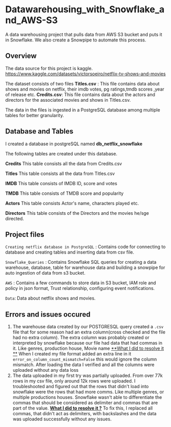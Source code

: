 # Datawarehousing_with_Snowflake_and_AWS-S3
A data warehousing project that pulls data from AWS S3 bucket and puts it in Snowflake. We also create a Snowpipe to automate this process.

## Overview
The data source for this project is kaggle.
https://www.kaggle.com/datasets/victorsoeiro/netflix-tv-shows-and-movies

The dataset consists of two files 
**Titles.csv** : This file contains data about shows and movies on netflix, their imdb votes, pg ratings,tmdb scores ,year of release etc.
**Credits.csv**: This file contains data about the actors and directors for the associated movies and shows in Titles.csv.

The data in the files is ingested in a PostgreSQL database among multiple tables for better granularity.

## Database and Tables
I created a database in postgreSQL named **db_netflix_snowflake**

The following tables are created under this database.

**Credits** This table consists all the data from Credits.csv

**Titles** This table consists all the data from Titles.csv

**IMDB** This table consists of IMDB ID, score and votes 

**TMDB** This table consists of TMDB score and popularity

**Actors** This table consists Actor's name, characters played etc.

**Directors** This table consists of the Directors and the movies he/sge directed.

## Project files

`Creating netflix database in PostgreSQL` : Contains code for connecting to database and creating tables and inserting data from csv file.

`Snowflake_Queries` : Contains Snowflake SQL queries for creating a data warehouse, database, table for warehouse data and building a snowpipe for auto ingestion of data from s3 bucket.

`AWS` : Contains a few commands to store data in S3 bucket, IAM role and policy in json format, Trust relationship, configuring event notifications.

`Data`: Data about netflix shows and movies.


## Errors and issues occured

1. The warehouse data created by our POSTGRESQL query created a `.csv` file that for some reason had an extra column(cross checked and the file had no extra column). The extra column was probably created or interpreted by snowflake because our file had data that had commas in it. Like genres, production house, Movie name
<ins>**What I did to resolve it **</ins>
When I created my file format added an extra line in it  `error_on_column_count_mismatch=False` this would ignore the column mismatch. After loading the data I verified and all the columns were uploaded without any data loss
2. The data uploaded in my first try was partially uploaded. From over 77k rows in my csv file, only around 12k rows were uploaded. I troubleshooted and figured out that the rows that didn't load into snowflake were the rows that had more comms. Like multiple genres, or multiple productions houses. Snowflake wasn't able to differentiate the commas that should be considered as delimiter and commas that are part of the value. 
<ins>**What I did to resolve it ?**</ins>
To fix this, I replaced all commas, that didn't act as delimiters, with backslashes and the data was uploaded successfully without any issues.





